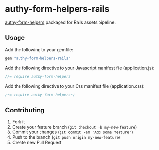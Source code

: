 # authy-form-helpers-rails

[authy-form-helpers](https://github.com/authy/authy-form-helpers) packaged for Rails assets pipeline.

## Usage

Add the following to your gemfile:

```ruby
gem "authy-form-helpers-rails"
```

Add the following directive to your Javascript manifest file (application.js):

```js
//= require authy-form-helpers
```

Add the following directive to your Css manifest file (application.css):

```css
/*= require authy-form-helpers*/
```

## Contributing

1. Fork it
2. Create your feature branch (`git checkout -b my-new-feature`)
3. Commit your changes (`git commit -am 'Add some feature'`)
4. Push to the branch (`git push origin my-new-feature`)
5. Create new Pull Request
